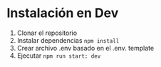 # Instalación en Dev

1. Clonar el repositorio
2. Instalar dependencias ```npm install```
3. Crear archivo .env basado en el .env. template
4. Ejecutar ```npm run start: dev```